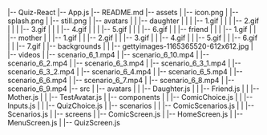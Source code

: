 |-- Quiz-React
    |-- App.js
    |-- README.md
    |-- assets
    |   |-- icon.png
    |   |-- splash.png
    |   |-- still.png
    |   |-- avatars
    |   |   |-- daughter
    |   |   |   |-- 1.gif
    |   |   |   |-- 2.gif
    |   |   |   |-- 3.gif
    |   |   |   |-- 4.gif
    |   |   |   |-- 5.gif
    |   |   |   |-- 6.gif
    |   |   |-- friend
    |   |   |   |-- 1.gif
    |   |   |-- mother
    |   |       |-- 1.gif
    |   |       |-- 2.gif
    |   |       |-- 3.gif
    |   |       |-- 4.gif
    |   |       |-- 5.gif
    |   |       |-- 6.gif
    |   |       |-- 7.gif
    |   |-- backgrounds
    |   |   |-- gettyimages-1165365520-612x612.jpg
    |   |-- videos
    |       |-- scenario_6_1.mp4
    |       |-- scenario_6_10.mp4
    |       |-- scenario_6_2.mp4
    |       |-- scenario_6_3.mp4
    |       |-- scenario_6_3_1.mp4
    |       |-- scenario_6_3_2.mp4
    |       |-- scenario_6_4.mp4
    |       |-- scenario_6_5.mp4
    |       |-- scenario_6_6.mp4
    |       |-- scenario_6_7.mp4
    |       |-- scenario_6_8.mp4
    |       |-- scenario_6_9.mp4
    |-- src
    |   |-- avatars
    |   |   |-- Daughter.js
    |   |   |-- Friend.js
    |   |   |-- Mother.js
    |   |   |-- TestAvatar.js
    |   |-- components
    |   |   |-- ComicChoice.js
    |   |   |-- Inputs.js
    |   |   |-- QuizChoice.js
    |   |-- scenarios
    |   |   |-- ComicScenarios.js
    |   |   |-- Scenarios.js
    |   |-- screens
    |       |-- ComicScreen.js
    |       |-- HomeScreen.js
    |       |-- MenuScreen.js
    |       |-- QuizScreen.js
